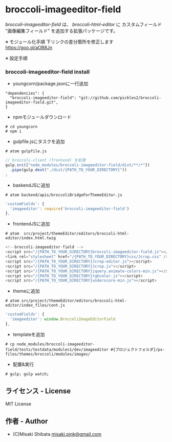 # broccoli-imageeditor-field

_broccoli-imageeditor-field_ は、 _broccoli-html-editor_ に カスタムフィールド "画像編集フィールド" を追加する拡張パッケージです。

※ モジュール化手順
下リンクの差分箇所を修正します  
https://goo.gl/aOB8Jn

※ 設定手順
### broccoli-imageeditor-field install
- youngcorn/package.jsonに一行追加
```
"dependencies": {
  "broccoli-imageeditor-field": "git://github.com/pickles2/broccoli-imageeditor-field.git",
}
```
- npmモジュールダウンロード
```
# cd youngcorn
# npm i
```

- gulpfile.jsにタスクを追加
```
# atom gulpfile.js
```
```js
// broccoli-client (frontend) を処理
gulp.src(["node_modules/broccoli-imageeditor-field/dist/**/*"])
  .pipe(gulp.dest("./dist/{PATH_TO_YOUR_DIRECTORY}"))
;
```

- baskendJSに追加  
```
# atom backend/apis/broccoliBridgeForThemeEditor.js
```
```js
'customFields': {
  'imageeditor': require('broccoli-imageeditor-field')
},
```

- frontendJSに追加  
```
# atom  src/project/themeEditor/editors/broccoli-html-editor/index.html.twig
```
```js
<!--broccoli-imageeditor-field -->
<script src="/{PATH_TO_YOUR_DIRECTORY}broccoli-imageeditor-field.js"></script>
<link rel="stylesheet" href="/{PATH_TO_YOUR_DIRECTORY}css/Jcrop.css" />
<script src="/{PATH_TO_YOUR_DIRECTORY}Jcrop-editor.js"></script>
<script src="/{PATH_TO_YOUR_DIRECTORY}Jcrop.js"></script>
<script src="/{PATH_TO_YOUR_DIRECTORY}jquery.animate-colors-min.js"></script>
<script src="/{PATH_TO_YOUR_DIRECTORY}rgbcolor.js"></script>
<script src="/{PATH_TO_YOUR_DIRECTORY}underscore-min.js"></script>

```

- themeに追加  
```
# atom src/project/themeEditor/editors/broccoli-html-editor/index_files/cont.js
```
```js
'customFields': {
  'imageeditor': window.BroccoliImageEditorField
},
```

- templateを追加
```
# cp node_modules/broccoli-imageeditor-field/tests/testdata/modules1/dev/imageeditor #{プロジェクトフォルダ}/px-files/themes/broccoli/modules/images/
```

- 配置&実行
```
# gulp; gulp watch;
```

## ライセンス - License

MIT License


## 作者 - Author

- (C)Misaki Shibata <misaki.pink@gmail.com>
